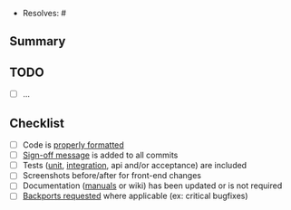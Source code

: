
* Resolves: # <!-- related github issue -->

## Summary


## TODO

- [ ] ...

## Checklist

- [ ] Code is [properly formatted](https://docs.nextcloud.com/server/latest/developer_manual/digging_deeper/continuous_integration.html#linting)
- [ ] [Sign-off message](https://github.com/src-d/guide/blob/master/developer-community/fix-DCO.md) is added to all commits
- [ ] Tests ([unit](https://docs.nextcloud.com/server/latest/developer_manual/app_development/tutorial.html#unit-tests), [integration](https://docs.nextcloud.com/server/latest/developer_manual/app_development/tutorial.html#integration-tests), api and/or acceptance) are included
- [ ] Screenshots before/after for front-end changes
- [ ] Documentation ([manuals](https://github.com/nextcloud/documentation/) or wiki) has been updated or is not required
- [ ] [Backports requested](https://github.com/nextcloud/backportbot/#usage) where applicable (ex: critical bugfixes)
